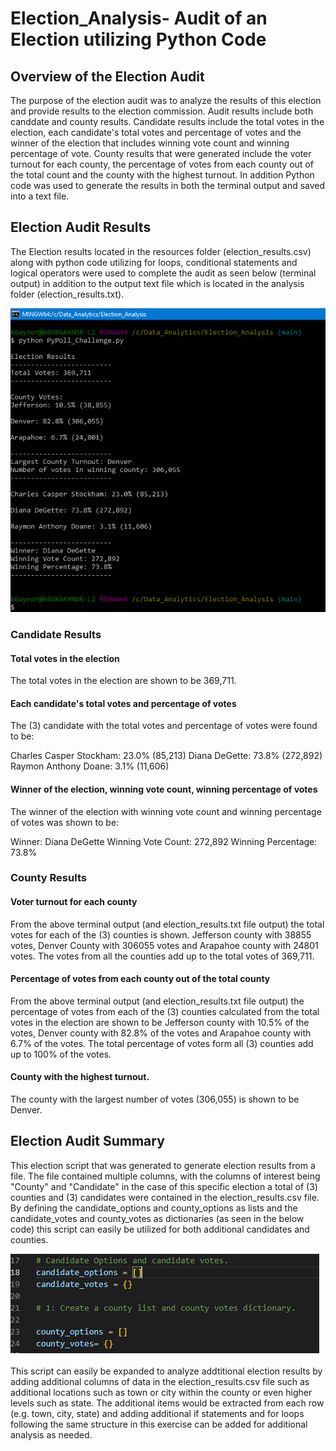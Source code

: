 # Election_Analysis- Audit of an Election utilizing Python Code

## Overview of the Election Audit

The purpose of the election audit was to analyze the results of this election and provide results to the election commission. Audit results  include both canddate and county results. Candidate results include the total votes in the election, each candidate's total votes and percentage of votes and the winner of the election that includes winning vote count and winning percentage of vote. County results that were generated include the voter turnout for each county, the percentage of votes from each county out of the total count and the county with the highest turnout.  In addition Python code was used to generate the results in both the terminal output and saved into a text file.

## Election Audit Results	

The Election results located in the resources folder (election_results.csv) along with python code utilizing for loops, conditional statements and logical operators were used to complete the audit as seen below (terminal output) in addition to the output text file which is located in the analysis folder (election_results.txt).

![Election_Results](https://github.com/y2k600f4/Election_Analysis/blob/main/analysis/election_analysis.png)

### Candidate Results

#### Total votes in the election

The total votes in the election are shown to be 369,711.

#### Each candidate's total votes and percentage of votes

The (3) candidate with the total votes and percentage of votes were found to be:

Charles Casper Stockham: 23.0% (85,213)
Diana DeGette: 73.8% (272,892)
Raymon Anthony Doane: 3.1% (11,606)


#### Winner of the election, winning vote count, winning percentage of votes

The winner of the election with winning vote count and winning percentage of votes was shown to be:

Winner: Diana DeGette
Winning Vote Count: 272,892
Winning Percentage: 73.8%

### County Results

#### Voter turnout for each county

From the above terminal output (and election_results.txt file output) the total votes for each of the (3) counties is shown. Jefferson county with 38855 votes, Denver County with 306055 votes and Arapahoe county with 24801 votes. The votes from all the counties add up to the total votes of 369,711.

#### Percentage of votes from each county out of the total county

From the above terminal output (and election_results.txt file output) the percentage of votes from each of the (3) counties calculated from the total votes in the election are shown to be Jefferson county with 10.5% of the votes, Denver county with 82.8% of the votes and Arapahoe county with 6.7% of the votes. The total percentage of votes form all (3) counties add up to 100% of the votes.

#### County with the highest turnout.

The county with the largest number of votes (306,055) is shown to be Denver.

## Election Audit Summary

This election script that was generated to generate election results from a file. The file contained multiple columns, with the columns of interest being "County" and "Candidate" in the case of this specific election a total of (3) counties and (3) candidates were contained in the election_results.csv file. By defining the candidate_options and county_options as lists and the candidate_votes and county_votes as dictionaries (as seen in the below code) this script can easily be utilized for both additional candidates and counties.

![code](https://github.com/y2k600f4/Election_Analysis/blob/main/analysis/code.png)

This script can easily be expanded to analyze addtitional election results by adding additional columns of data in the election_results.csv file such as additional locations such as town or city within the county or even higher levels such as state. The additional items would be extracted from each row (e.g. town, city, state) and adding additional if statements and for loops following the same structure in this exercise can be added for additional analysis as needed.








